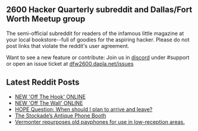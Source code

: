## 2600 Hacker Quarterly subreddit and Dallas/Fort Worth Meetup group
The semi-official subreddit for readers of the infamous little magazine at your local bookstore--full of goodies for the aspiring hacker. Please do not post links that violate the reddit's user agreement.

Want to see a new feature or contribute: 
Join us in [discord](https://dfw2600.dapla.net/chat) under #support or open an issue ticket at [dfw2600.dapla.net/issues](https://dfw2600.dapla.net/issues)

## Latest Reddit Posts
<!-- BLOG-POST-LIST:START -->
- [NEW 'Off The Hook' ONLINE](https://2600.com/hook/11-06-2025)
- [NEW 'Off The Wall' ONLINE](https://2600.com/wall/10-06-2025)
- [HOPE Question: When should I plan to arrive and leave?](https://www.reddit.com/r/2600/comments/1l7z4r6/hope_question_when_should_i_plan_to_arrive_and/)
- [The Stockade’s Antique Phone Booth](https://www.reddit.com/r/2600/comments/1l64a2r/the_stockades_antique_phone_booth/)
- [Vermonter repurposes old payphones for use in low-reception areas.](https://www.reddit.com/r/2600/comments/1l0afzd/vermonter_repurposes_old_payphones_for_use_in/)
<!-- BLOG-POST-LIST:END -->

